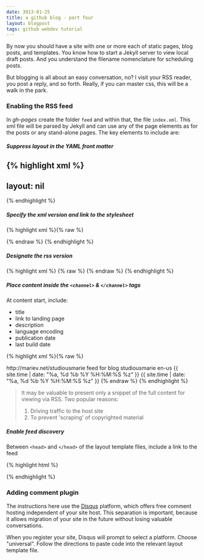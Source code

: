 ```yaml
---
date: 3013-01-25
title: a github blog - part four
layout: blogpost
tags: github webdev tutorial
---
```


By now you should have a site with one or more each of static pages, blog posts, 
and templates. You know how to start a Jekyll server to view local draft posts. And
you understand the filename nomenclature for scheduling posts.

But blogging is all about an easy conversation, no? I visit your RSS reader, you post
a reply, and so forth. Really, if you can master css, this will be a walk in the park.

### Enabling the RSS feed
In *gh-pages* create the folder ```feed``` and within that, the file ```index.xml```. 
This xml file
will be parsed by Jekyll and can use any of the page elements as for the posts or any 
stand-alone pages. The key elements to include are:

##### Suppress layout in the YAML front matter
{% highlight xml %}
---
layout: nil
---
{% endhighlight %}
##### Specify the xml version and link to the stylesheet

{% highlight xml %}{% raw %}<?xml version="1.0"?>
<?xml-stylesheet type="text/css" 
	href="http://mariev.net/media/css/rss.css" ?>
{% endraw %}
{% endhighlight %}
##### Designate the rss version	
{% highlight xml %}
{% raw %}
<rss version="2.0" xmlns:atom="http://www.w3.org/2005/Atom">
{% endraw %}
{% endhighlight %}
##### Place content inside the ```<channel>```  &  ```</channel>``` tags	
At content start, include:	

- title	
- link to landing page	
- description	
- language encoding	
- publication date	
- last build date	

{% highlight xml %}{% raw %}
<title>studiousmarie</title>
<link>http://mariev.net/studiousmarie</link>
<atom:link href="http://mariev.net/studiousmarie/feed/index.xml" 
	rel="self" type="application/rss+xml" />
<description>feed for blog studiousmarie</description>
<language>en-us</language>
<pubDate>{{ site.time | date: "%a, %d %b %Y %H:%M:%S %z" }}</pubDate>
<lastBuildDate>{{ site.time | date: 
	"%a, %d %b %Y %H:%M:%S %z" }}</lastBuildDate>
{% endraw %}	
{% endhighlight %}

> It may be valuable to present only a snippet of the full content 
> for viewing via RSS. Two popular reasons:
>
> 1. Driving traffic to the host site 
> 2. To prevent 'scraping' of copyrighted material

##### Enable feed discovery
Between ```<head>``` and ```</head>``` of the layout template files, include a 
link to the feed

{% highlight html %}
<link rel="alternate" type="application/rss+xml" 
	title="RSS Feed for studiousmarie" 
	href="http://mariev.net/studiousmarie/feed" />
{% endhighlight %}

### Adding comment plugin
The instructions here use the [Disqus](http://disqus.com) platform, which
offers free comment hosting independent of your site host. This separation 
is important, because it allows migration of your site in the future without 
losing valuable conversations. 

When you register your site, Disqus will prompt to select a platform. Choose 
"universal". Follow the directions to paste code into the relevant layout
template file.




